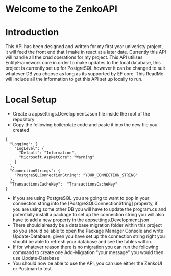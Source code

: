 # Welcome to the ZenkoAPI

# Introduction

This API has been designed and written for my first year univeristy project, it will feed the front end that I make in react at a later date. Currently this API will handle all the crud operations for my project. This API utilises EntityFramework core in order to make updates to the local database, this project is currently set up for PostgreSQL however it can be changed to suit whatever DB you choose as long as its supported by EF core. This ReadMe will include all the information to get this API set up locally to run. 

# Local Setup 

- Create a appsettings.Development.Json file inside the root of the repository
- Copy the following boilerplate code and paste it into the new file you created

```
{
  "Logging": {
    "LogLevel": {
      "Default": "Information",
      "Microsoft.AspNetCore": "Warning"
    }
  },
  "ConnectionStrings": {
    "PostgreSQLConnectionString": "YOUR_CONNECTION_STRING"
  },
  "TransactionsCacheKey":  "TransactionsCacheKey"
}
```

- If you are using PostgreSQL you are going to want to pop in your connection string into the [PostgreSQLConnectionString] property, if you are using some other DB you will have to update the program.cs and potentially install a package to set up the connection string you will also have to add a new property in the appsettings.Development.json
- There should already be a database migration folder within this project so you should be able to open the Package Manager Console and write Update-Database, given you have set up the connection string right you should be able to refresh your database and see the tables within.
- If for whatever reason there is no migration you can run the following command to create one Add-Migration "your message" you would then use Update-Database
- You should now be able to use the API, you can use either the ZenkoUI or Postman to test.
